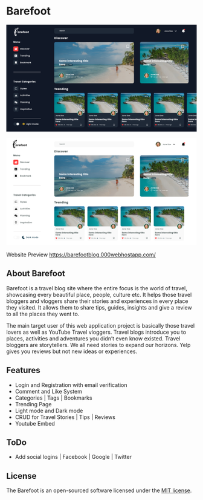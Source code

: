 # Barefoot

<p align="center"><a href="https://barefootblog.000webhostapp.com/" target="_blank">
<img src="./landing_dark.png" width="1000"></a>
</p>

<p align="center">
    <a href="https://barefootblog.000webhostapp.com/" target="_blank"><img src="./landing_light.png" width="1000"></a>
</p>

Website Preview
https://barefootblog.000webhostapp.com/

## About Barefoot

Barefoot is a travel blog site where the entire focus is the world of travel, showcasing every beautiful place, people, culture etc. It helps those travel bloggers and vloggers share their stories and experiences in every place they visited. It allows them to share tips, guides, insights and give a review to all the places they went to.

The main target user of this web application project is basically those travel lovers as well as YouTube Travel vloggers.
Travel blogs introduce you to places, activities and adventures you didn’t even know existed. Travel bloggers are storytellers. We all need stories to expand our horizons. Yelp gives you reviews but not new ideas or experiences.

## Features

- Login and Registration with email verification
- Comment and Like System
- Categories | Tags | Bookmarks
- Trending Page
- Light mode and Dark mode
- CRUD for Travel Stories | Tips | Reviews
- Youtube Embed

## ToDo
- Add social logins | Facebook | Google | Twitter

## License

The Barefoot is an open-sourced software licensed under the [MIT license](https://opensource.org/licenses/MIT).
